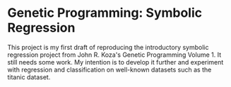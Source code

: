 # Genetic Programming: Symbolic Regression
This project is my first draft of reproducing the introductory symbolic regression project from John R. Koza's Genetic Programming Volume 1. It still needs some work. My intention is to develop it further and experiment with regression and classification on well-known datasets such as the titanic dataset.
